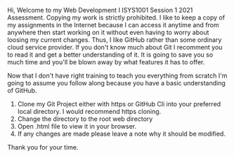 Hi, Welcome to my Web Development I ISYS1001 Session 1 2021 Assessment. Copying my work is strictly 
prohibited. I like to keep a copy of my assignments in the Internet because I can access it anytime and from anywhere then start working on it without even having to worry about loosing my current changes. Thus, I like GitHub rather than some ordinary cloud service provider. If you don't know much about Git I recomment you to read it and get a better understanding of it. It is going to save you so much time and you'll be blown away by what features it has to offer.

Now that I don't have right training to teach you everything from scratch I'm going to assume you follow along because you have a basic understanding of GitHub.

1) Clone my Git Project either with https or GitHub Cli into your preferred local directory. I would recommend https cloning.
2) Change the directory to the root web directory
3) Open .html file to view it in your browser.
4) If any changes are made please leave a note why it should be modified. 

Thank you for your time.